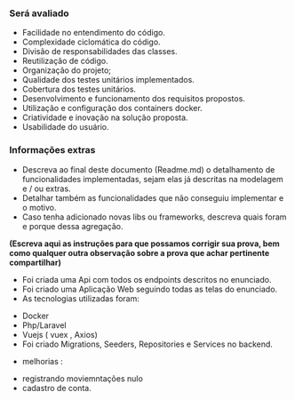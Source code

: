 
### Será avaliado
- Facilidade no entendimento do código.
- Complexidade ciclomática do código.
- Divisão de responsabilidades das classes.
- Reutilização de código.
- Organização do projeto;
- Qualidade dos testes unitários implementados.
- Cobertura dos testes unitários.
- Desenvolvimento e funcionamento dos requisitos propostos.
- Utilização e configuração dos containers docker.
- Criatividade e inovação na solução proposta.
- Usabilidade do usuário.

### Informações extras
- Descreva ao final deste documento (Readme.md) o detalhamento de funcionalidades implementadas, sejam elas já descritas na modelagem e / ou extras.
- Detalhar também as funcionalidades que não conseguiu implementar e o motivo.
- Caso tenha adicionado novas libs ou frameworks, descreva quais foram e porque dessa agregação.

__(Escreva aqui as instruções para que possamos corrigir sua prova, bem como qualquer outra observação sobre a prova que achar pertinente compartilhar)__

* Foi criada uma Api com todos os endpoints descritos no enunciado.
* Foi criado uma Aplicação Web seguindo todas as telas do enunciado.
* As tecnologias utilizadas foram:
- Docker
- Php/Laravel
- Vuejs ( vuex , Axios)
- Foi criado Migrations, Seeders, Repositories e Services no backend.

* melhorias :

- registrando moviemntações nulo
- cadastro de conta.